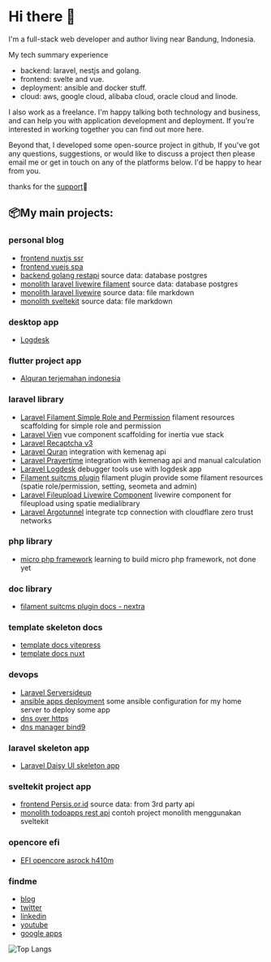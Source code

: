 # Hi there 👋

I'm a full-stack web developer and author living near Bandung, Indonesia.

My tech summary experience

- backend: laravel, nestjs and golang.
- frontend: svelte and vue.
- deployment: ansible and docker stuff.
- cloud: aws, google cloud, alibaba cloud, oracle cloud and linode.

I also work as a freelance. I'm happy talking both technology and business, and can help you with application development and deployment. If you're interested in working together you can find out more here.

Beyond that, I developed some open-source project in github, If you've got any questions, suggestions, or would like to discuss a project then please email me or get in touch on any of the platforms below. I'd be happy to hear from you.

thanks for the [support](https://github.com/sponsors/jhonoryza/dashboard)🤝

## 📦My main projects:

### personal blog
- [frontend nuxtjs ssr](https://github.com/jhonoryza/nuxt-blog)
- [frontend vuejs spa](https://github.com/jhonoryza/vue-blog)
- [backend golang restapi](https://github.com/jhonoryza/golang-blog-api) source data: database postgres
- [monolith laravel livewire filament](https://github.com/jhonoryza/laravel-filament-blog) source data: database postgres
- [monolith laravel livewire](https://github.com/jhonoryza/laravel-blog-markdown) source data: file markdown
- [monolith sveltekit](https://github.com/jhonoryza/sveltekit-blog-youtube-tutorial) source data: file markdown

### desktop app
- [Logdesk](https://github.com/jhonoryza/logdesk)

### flutter project app
- [Alquran terjemahan indonesia](https://github.com/jhonoryza/flutter_labkita_alquran)

### laravel library
- [Laravel Filament Simple Role and Permission](https://github.com/jhonoryza/filament-simple-role-permission) filament resources scaffolding for simple role and permission
- [Laravel Vien](https://github.com/jhonoryza/laravel-vien) vue component scaffolding for inertia vue stack
- [Laravel Recaptcha v3](https://github.com/jhonoryza/recaptcha-v3/tree/main) 
- [Laravel Quran](https://github.com/jhonoryza/laravel-quran) integration with kemenag api
- [Laravel Prayertime](https://github.com/jhonoryza/laravel-prayertime) integration with kemenag api and manual calculation
- [Laravel Logdesk](https://github.com/jhonoryza/laravel-logdesk) debugger tools use with logdesk app
- [Filament suitcms plugin](https://github.com/jhonoryza/filament-suitcms-plugin) filament plugin provide some filament resources (spatie role/permission, setting, seometa and admin)
- [Laravel Fileupload Livewire Component](https://github.com/jhonoryza/laravel-fileupload-component) livewire component for fileupload using spatie medialibrary
- [Laravel Argotunnel](https://github.com/jhonoryza/argotunnel-laravel) integrate tcp connection with cloudflare zero trust networks

### php library
- [micro php framework](https://github.com/jhonoryza/bandung-framework) learning to build micro php framework, not done yet

### doc library
- [filament suitcms plugin docs - nextra](https://github.com/jhonoryza/filament-suitcms-plugin-docs)

### template skeleton docs
- [template docs vitepress](https://github.com/jhonoryza/template-docs-vitepress)
- [template docs nuxt](https://github.com/jhonoryza/template-docs.git)

### devops
- [Laravel Serversideup](https://github.com/jhonoryza/serversideup-laravel) 
- [ansible apps deployment](https://github.com/jhonoryza/ansible-apps-deployment) some ansible configuration for my home server to deploy some app
- [dns over https](https://github.com/jhonoryza/dns-over-https-docker)
- [dns manager bind9](https://github.com/jhonoryza/bind9-docker)

### laravel skeleton app
- [Laravel Daisy UI skeleton app](https://github.com/jhonoryza/daisyui-admin-panel)

### sveltekit project app
- [frontend Persis.or.id](https://github.com/jhonoryza/sveltekit-persis-orid) source data: from 3rd party api
- [monolith todoapps rest api](https://github.com/jhonoryza/sveltekit-todoapps-api) contoh project monolith menggunakan sveltekit

### opencore efi
- [EFI opencore asrock h410m](https://github.com/jhonoryza/efi-opencore-asrock-h410m-i3-10100)

### findme
- [blog](https://fajar.labkita.my.id/)
- [twitter](https://twitter.com/jardik7)
- [linkedin](https://www.linkedin.com/in/fajar-sidik-priatna-8b31a788/)
- [youtube](https://www.youtube.com/channel/UCwHy_Tkd7yc_24XlsTrnrNA)
- [google apps](https://play.google.com/store/apps/dev?id=9101982290652990628)

![Top Langs](https://github-readme-stats.vercel.app/api/top-langs/?username=jhonoryza&layout=compact)
